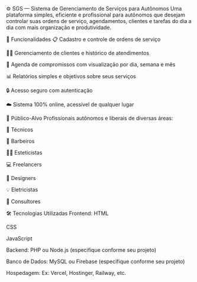 ⚙️ SGS — Sistema de Gerenciamento de Serviços para Autônomos
Uma plataforma simples, eficiente e profissional para autônomos que desejam controlar suas ordens de serviço, agendamentos, clientes e tarefas do dia a dia com mais organização e produtividade.

🚀 Funcionalidades
📋 Cadastro e controle de ordens de serviço

🧑‍💼 Gerenciamento de clientes e histórico de atendimentos

📅 Agenda de compromissos com visualização por dia, semana e mês

📊 Relatórios simples e objetivos sobre seus serviços

🔒 Acesso seguro com autenticação

☁️ Sistema 100% online, acessível de qualquer lugar

👤 Público-Alvo
Profissionais autônomos e liberais de diversas áreas:

🔧 Técnicos

💈 Barbeiros

💆‍♀️ Esteticistas

💻 Freelancers

🎨 Designers

💡 Eletricistas

🧠 Consultores

🛠️ Tecnologias Utilizadas
Frontend:
HTML

CSS

JavaScript

Backend:
PHP ou Node.js (especifique conforme seu projeto)

Banco de Dados:
MySQL ou Firebase (especifique conforme seu projeto)

Hospedagem:
Ex: Vercel, Hostinger, Railway, etc.

